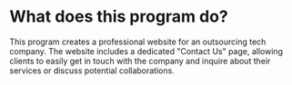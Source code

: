 # What does this program do?


This program creates a professional website for an outsourcing tech company. The website includes a dedicated "Contact Us" page, allowing clients to easily get in touch with the company and inquire about their services or discuss potential collaborations.